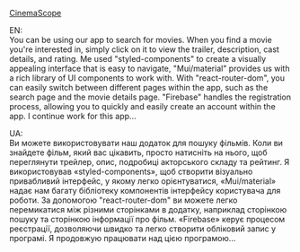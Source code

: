 <a href='https://dimahavr.github.io/cinema-scope/'>CinemaScope</a>

EN:
</br>
You can be using our app to search for movies. When you find a movie you're interested in, simply click on it to view the trailer, description, cast details, and rating.
Me used "styled-components" to create a visually appealing interface that is easy to navigate, "Mui/material" provides us with a rich library of UI components to work with. With "react-router-dom", you can easily switch between different pages within the app, such as the search page and the movie details page. "Firebase" handles the registration process, allowing you to quickly and easily create an account within the app. I continue work for this app...



UA:
</br>
Ви можете використовувати наш додаток для пошуку фільмів. Коли ви знайдете фільм, який вас цікавить, просто натисніть на нього, щоб переглянути трейлер, опис, подробиці акторського складу та рейтинг.
Я використовував «styled-components», щоб створити візуально привабливий інтерфейс, у якому легко орієнтуватися, «Mui/material» надає нам багату бібліотеку компонентів інтерфейсу користувача для роботи. За допомогою "react-router-dom" ви можете легко перемикатися між різними сторінками в додатку, наприклад сторінкою пошуку та сторінкою інформації про фільм. «Firebase» керує процесом реєстрації, дозволяючи швидко та легко створити обліковий запис у програмі. Я продовжую працювати над цією програмою...
